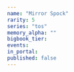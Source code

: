 ```yaml
---
name: "Mirror Spock"
rarity: 5
series: "tos"
memory_alpha: ""
bigbook_tier:
events:
in_portal:
published: false
---
```

